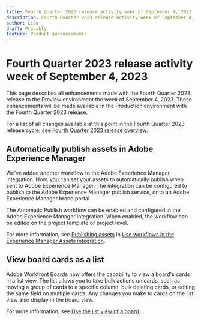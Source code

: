 ```yaml
---
title: Fourth Quarter 2023 release activity week of September 4, 2023
description: Fourth Quarter 2023 release activity week of September 4, 2023
author: Lisa
draft: Probably
feature: Product Announcements
---
```

# Fourth Quarter 2023 release activity week of September 4, 2023

This page describes all enhancements made with the Fourth Quarter 2023 release to the Preview environment the week of September 4, 2023. These enhancements will be made available in the Production environment with the Fourth Quarter 2023 release.

For a list of all changes available at this point in the Fourth Quarter 2023 release cycle, see [Fourth Quarter 2023 release overview](/help/quicksilver/product-announcements/product-releases/23-q4-release-activity/23-q4-release-overview.md).

## Automatically publish assets in Adobe Experience Manager 

We've added another workflow to the Adobe Experience Manager integration. Now, you can set your assets to automatically publish when sent to Adobe Experience Manager. The integration can be configured to publish to the Adobe Experience Manager publish service, or to an Adobe Experience Manager brand portal.

The Automatic Publish workflow can be enabled and configured in the Adobe Experience Manager integration. When enabled, the workflow can be edited on the project template or project level.

For more information, see [Publishing assets](/help/quicksilver/documents/adobe-workfront-for-experience-manager-assets-essentials/use-aem-workflows.md#publishing-assets) in [Use workflows in the Experience Manager Assets integration](/help/quicksilver/documents/adobe-workfront-for-experience-manager-assets-essentials/use-aem-workflows.md).

## View board cards as a list

Adobe Workfront Boards now offers the capability to view a board's cards in a list view. The list allows you to take bulk actions on cards, such as moving a group of cards to a specific column, bulk deleting cards, or editing the same field on multiple cards. Any changes you make to cards on the list view also display in the board view.

For more information, see [Use the list view of a board](/help/quicksilver/agile/get-started-with-boards/list-view-of-board.md). 
